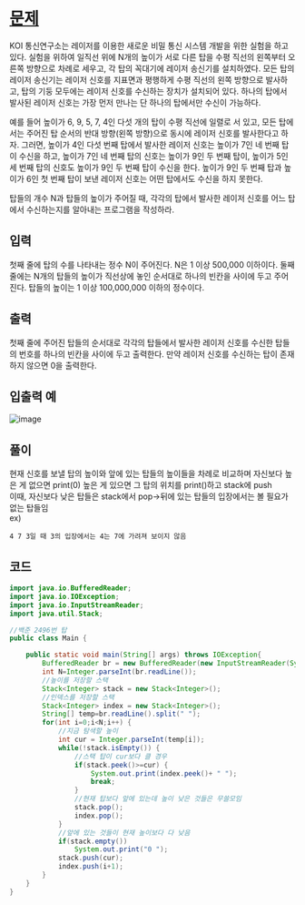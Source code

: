 # [문제](https://www.acmicpc.net/problem/2493)  
KOI 통신연구소는 레이저를 이용한 새로운 비밀 통신 시스템 개발을 위한 실험을 하고 있다. 실험을 위하여 일직선 위에 N개의 높이가 서로 다른 탑을 수평 직선의 왼쪽부터 오른쪽 방향으로 차례로 세우고, 각 탑의 꼭대기에 레이저 송신기를 설치하였다. 모든 탑의 레이저 송신기는 레이저 신호를 지표면과 평행하게 수평 직선의 왼쪽 방향으로 발사하고, 탑의 기둥 모두에는 레이저 신호를 수신하는 장치가 설치되어 있다. 하나의 탑에서 발사된 레이저 신호는 가장 먼저 만나는 단 하나의 탑에서만 수신이 가능하다. 

예를 들어 높이가 6, 9, 5, 7, 4인 다섯 개의 탑이 수평 직선에 일렬로 서 있고, 모든 탑에서는 주어진 탑 순서의 반대 방향(왼쪽 방향)으로 동시에 레이저 신호를 발사한다고 하자. 그러면, 높이가 4인 다섯 번째 탑에서 발사한 레이저 신호는 높이가 7인 네 번째 탑이 수신을 하고, 높이가 7인 네 번째 탑의 신호는 높이가 9인 두 번째 탑이, 높이가 5인 세 번째 탑의 신호도 높이가 9인 두 번째 탑이 수신을 한다. 높이가 9인 두 번째 탑과 높이가 6인 첫 번째 탑이 보낸 레이저 신호는 어떤 탑에서도 수신을 하지 못한다.

탑들의 개수 N과 탑들의 높이가 주어질 때, 각각의 탑에서 발사한 레이저 신호를 어느 탑에서 수신하는지를 알아내는 프로그램을 작성하라. 

## 입력  
첫째 줄에 탑의 수를 나타내는 정수 N이 주어진다. N은 1 이상 500,000 이하이다. 둘째 줄에는 N개의 탑들의 높이가 직선상에 놓인 순서대로 하나의 빈칸을 사이에 두고 주어진다. 탑들의 높이는 1 이상 100,000,000 이하의 정수이다.
## 출력  
첫째 줄에 주어진 탑들의 순서대로 각각의 탑들에서 발사한 레이저 신호를 수신한 탑들의 번호를 하나의 빈칸을 사이에 두고 출력한다. 만약 레이저 신호를 수신하는 탑이 존재하지 않으면 0을 출력한다.

## 입출력 예  
![image](https://user-images.githubusercontent.com/59672592/152791192-f267d1bb-e408-4527-83ad-245cfaa4e501.png)

## 풀이  
현재 신호를 보낼 탑의 높이와 앞에 있는 탑들의 높이들을 차례로 비교하며 자신보다 높은 게 없으면 print(0) 높은 게 있으면 그 탑의 위치를 print()하고 stack에 push  
이때, 자신보다 낮은 탑들은 stack에서 pop->뒤에 있는 탑들의 입장에서는 볼 필요가 없는 탑들임  
ex)
```
4 7 3일 때 3의 입장에서는 4는 7에 가려져 보이지 않음
```
 


## 코드  

```java
import java.io.BufferedReader;
import java.io.IOException;
import java.io.InputStreamReader;
import java.util.Stack;

//백준 2496번 탑
public class Main {

	public static void main(String[] args) throws IOException{
		BufferedReader br = new BufferedReader(new InputStreamReader(System.in));
		int N=Integer.parseInt(br.readLine());
		//높이를 저장할 스택
		Stack<Integer> stack = new Stack<Integer>();
		//인덱스를 저장할 스택
		Stack<Integer> index = new Stack<Integer>();
		String[] temp=br.readLine().split(" ");
		for(int i=0;i<N;i++) {
			//지금 탐색할 높이
			int cur = Integer.parseInt(temp[i]);
			while(!stack.isEmpty()) {
				//스택 탑이 cur보다 클 경우
				if(stack.peek()>=cur) {
					System.out.print(index.peek()+ " ");
					break;
				}
				//현재 탑보다 앞에 있는데 높이 낮은 것들은 무쓸모임
				stack.pop();
				index.pop();
			}
			//앞에 있는 것들이 현재 높이보다 다 낮음
			if(stack.empty()) 
				System.out.print("0 ");
			stack.push(cur);
			index.push(i+1);
		}	
	}
}
```
